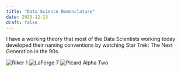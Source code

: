 ```yaml
---
title: "Data Science Nomenclature"
date: 2023-12-13
draft: false
---
```


I have a working theory that most of the Data Scientists
working today developed their naming conventions by watching
Star Trek: The Next Generation in the 90s.

![Riker 1](/images/riker2.jpg)
![LaForge 7](/images/laforge7.jpg)
![Picard Alpha Two](/images/picardalphatwo.jpg)

